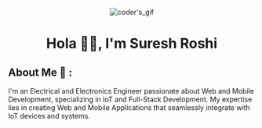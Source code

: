 <!-- <p align="center">
    <img src="https://user-images.githubusercontent.com/61200479/149668042-711918b9-0d2e-441f-b276-de9a9ab20e98.gif" alt="coder's_gif">
</p> -->
<!--<p align="center">
    <img src="https://user-images.githubusercontent.com/61200479/149668089-dfe434cd-d104-41cf-a5b0-38e1c0c5cabe.gif" alt="coder's_gif">
</p>-->

<p align="center">
    <img src="https://user-images.githubusercontent.com/74038190/225813708-98b745f2-7d22-48cf-9150-083f1b00d6c9.gif" alt="coder's_gif">
</p>

<!--<p align="center">
    <img alt="GIF" src="https://img.etimg.com/thumb/msid-84146083,width-1015,height-761,imgsize-638053,resizemode-8,quality-100/prime/technology-and-startups/booting-up-developer-economy-how-tech-startups-are-helping-coders-build-and-test-software-faster.jpg"/>
</p>-->

<h1 align="center">Hola 👋🏻, I'm Suresh Roshi</h1>

<h2>About Me 🙂 :</h2>
<p>I'm an Electrical and Electronics Engineer passionate about Web and Mobile Development, specializing in IoT and Full-Stack Development. My expertise lies in creating Web and Mobile Applications that seamlessly integrate with IoT devices and systems.</p>

